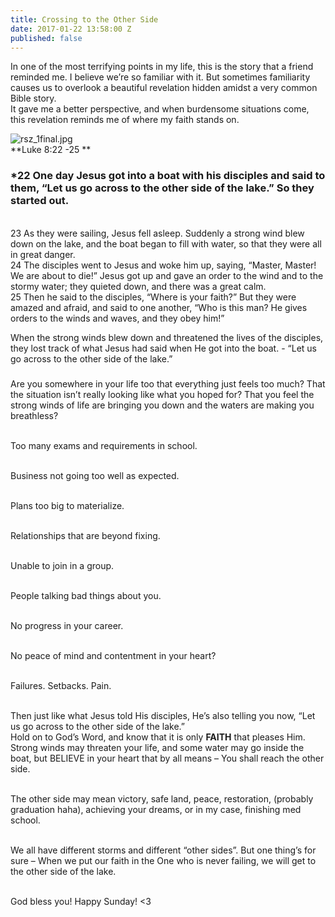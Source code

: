 ```yaml
---
title: Crossing to the Other Side
date: 2017-01-22 13:58:00 Z
published: false
---
```


In one of the most terrifying points in my life, this is the story that a friend reminded me. I believe we’re so familiar with it. But sometimes familiarity causes us to overlook a beautiful revelation hidden amidst a very common Bible story.
\
It gave me a better perspective, and when burdensome situations come, this revelation reminds me of where my faith stands on.

![rsz_1final.jpg](/uploads/rsz_1final.jpg)\
\*\*Luke 8:22 -25 \*\*

### \*22 One day Jesus got into a boat with his disciples and said to them, “Let us go across to the other side of the lake.” So they started out.

\
23 As they were sailing, Jesus fell asleep. Suddenly a strong wind blew down on the lake, and the boat began to fill with water, so that they were all in great danger.
\
24 The disciples went to Jesus and woke him up, saying, “Master, Master! We are about to die!”
Jesus got up and gave an order to the wind and to the stormy water; they quieted down, and there was a great calm.
\
25 Then he said to the disciples, “Where is your faith?” But they were amazed and afraid, and said to one another, “Who is this man? He gives orders to the winds and waves, and they obey him!”

When the strong winds blew down and threatened the lives of the disciples, they lost track of what Jesus had said when He got into the boat. - “Let us go across to the other side of the lake.”

### 

Are you somewhere in your life too that everything just feels too much? That the situation isn’t really looking like what you hoped for? That you feel the strong winds of life are bringing you down and the waters are making you breathless?

\
Too many exams and requirements in school.

\
Business not going too well as expected.

\
Plans too big to materialize.

\
Relationships that are beyond fixing.

\
Unable to join in a group.

\
People talking bad things about you.

\
No progress in your career.

\
No peace of mind and contentment in your heart?

\
Failures. Setbacks. Pain.

\
Then just like what Jesus told His disciples, He’s also telling you now, “Let us go across to the other side of the lake.”
\
Hold on to God’s Word, and know that it is only **FAITH** that pleases Him.
\
Strong winds may threaten your life, and some water may go inside the boat, but BELIEVE in your heart that by all means – You shall reach the other side.

\
The other side may mean victory, safe land, peace, restoration, (probably graduation haha), achieving your dreams, or in my case, finishing med school.

\
We all have different storms and different “other sides”. But one thing’s for sure – When we put our faith in the One who is never failing, we will get to the other side of the lake.

\
God bless you! Happy Sunday! <3